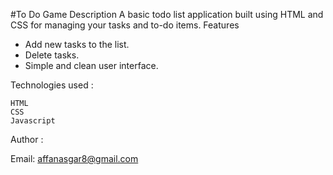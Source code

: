 #To Do Game
Description
A basic todo list application built using HTML and CSS for managing your tasks and to-do items.
Features

- Add new tasks to the list.
- Delete tasks.
- Simple and clean user interface.

Technologies used :

    HTML
    CSS
    Javascript

Author :

Email: affanasgar8@gmail.com
